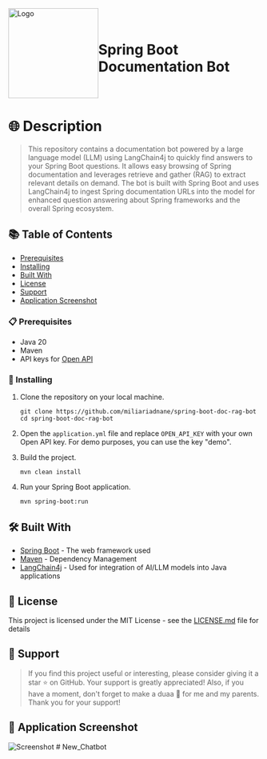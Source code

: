 <div style="display: flex; align-items: center; justify-content: center; margin: auto;">
  <img src="docs/images/logo.png" alt="Logo" width=180 height=180 />
  <h1>Spring Boot Documentation Bot</h1>
</div>

# 🌐 Description

> This repository contains a documentation bot powered by a large language model (LLM) using LangChain4j to quickly find answers to your Spring Boot questions. It allows easy browsing of Spring documentation and leverages retrieve and gather (RAG) to extract relevant details on demand. The bot is built with Spring Boot and uses LangChain4j to ingest Spring documentation URLs into the model for enhanced question answering about Spring frameworks and the overall Spring ecosystem.

## 📚 Table of Contents

- [Prerequisites](#-prerequisites)
- [Installing](#-installing)
- [Built With](#-built-with)
- [License](#-license)
- [Support](#-support)
- [Application Screenshot](#-application-screenshot)

### 📋 Prerequisites

- Java 20
- Maven
- API keys for [Open API](https://platform.openai.com/)

### 🔧 Installing

1. Clone the repository on your local machine.
    ```shell
    git clone https://github.com/miliariadnane/spring-boot-doc-rag-bot
    cd spring-boot-doc-rag-bot
    ```
2. Open the `application.yml` file and replace `OPEN_API_KEY` with your own Open API key. For demo purposes, you can use the key "demo".

3. Build the project.
    ```shell
    mvn clean install
    ```
4. Run your Spring Boot application.
    ```shell
    mvn spring-boot:run

## 🛠️ Built With

- [Spring Boot](https://spring.io/projects/spring-boot) - The web framework used
- [Maven](https://maven.apache.org/) - Dependency Management
- [LangChain4j](https://github.com/langchain4j) - Used for integration of AI/LLM models into Java applications

## 📝 License

This project is licensed under the MIT License - see the [LICENSE.md](LICENSE.md) file for details

## 🌟 Support

> If you find this project useful or interesting, please consider giving it a star ⭐ on GitHub. Your support is greatly appreciated!
> Also, if you have a moment, don't forget to make a duaa 🤲 for me and my parents. Thank you for your support!

## 📸 Application Screenshot

![Screenshot](docs/images/screenshot.png)
#   N e w _ C h a t b o t  
 